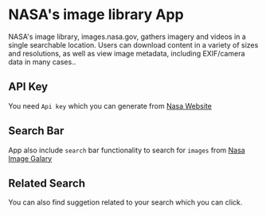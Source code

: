 # NASA's image library App

NASA's image library, images.nasa.gov, gathers imagery and videos in a single searchable location. Users can download content in a variety of sizes and resolutions, as well as view image metadata, including EXIF/camera data in many cases..

## API Key

You need `Api key` which you can generate from [Nasa Website](https://api.nasa.gov/)

## Search Bar

App also include `search` bar functionality to search for `images` from [Nasa Image Galary](https://images-api.nasa.gov/search)

## Related Search

You can also find suggetion related to your search which you can click.
